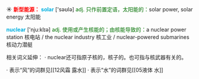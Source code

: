 ☀ <font color="red">**新型能源：**</font>
<font color="sky blue">**solar**</font> ['səʊlə] 
<font color="rgb(227, 108, 9)">adj. 只作前置定语，太阳能的：</font>solar power, solar energy 太阳能

<font color="sky blue">**nuclear**</font> ['nju:klɪə] 
<font color="rgb(227, 108, 9)">adj. 使用或产生核能的；由核能导致的：</font>a nuclear power station 核电站 / the nuclear industry 核工业 / nuclear-powered submarines 核动力潜艇

相关词义延伸：
· nuclear还可指原子核的，核子的。也可指与核武器有关的。

· 表示“风”的词群见[[12风霜 露水]]
· 表示“水”的词群见[[05液体 水]]
